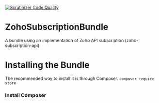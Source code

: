 [![Scrutinizer Code Quality](https://scrutinizer-ci.com/g/StoreFactory/ZohoSubscriptionBundle/badges/quality-score.png?b=master)](https://scrutinizer-ci.com/g/StoreFactory/ZohoSubscriptionBundle/?branch=master)

# ZohoSubscriptionBundle
A bundle using an implementation of Zoho API subscription (zoho-subscription-api)

# Installing the Bundle

The recommended way to install it is through Composer.
`composer require store`

### Install Composer
